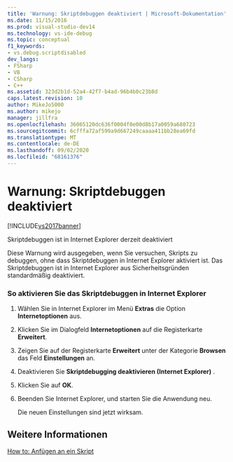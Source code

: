 ```yaml
---
title: 'Warnung: Skriptdebuggen deaktiviert | Microsoft-Dokumentation'
ms.date: 11/15/2016
ms.prod: visual-studio-dev14
ms.technology: vs-ide-debug
ms.topic: conceptual
f1_keywords:
- vs.debug.scriptdisabled
dev_langs:
- FSharp
- VB
- CSharp
- C++
ms.assetid: 323d2b1d-52a4-42f7-b4ad-96b4b0c23b8d
caps.latest.revision: 10
author: MikeJo5000
ms.author: mikejo
manager: jillfra
ms.openlocfilehash: 36065120dc636f0004f0e00d8b17a0059a680723
ms.sourcegitcommit: 6cfffa72af599a9d667249caaaa411bb28ea69fd
ms.translationtype: MT
ms.contentlocale: de-DE
ms.lasthandoff: 09/02/2020
ms.locfileid: "68161376"
---
```

# <a name="warning-script-debugging-disabled"></a>Warnung: Skriptdebuggen deaktiviert
[!INCLUDE[vs2017banner](../includes/vs2017banner.md)]

Skriptdebuggen ist in Internet Explorer derzeit deaktiviert  
  
 Diese Warnung wird ausgegeben, wenn Sie versuchen, Skripts zu debuggen, ohne dass Skriptdebuggen in Internet Explorer aktiviert ist. Das Skriptdebuggen ist in Internet Explorer aus Sicherheitsgründen standardmäßig deaktiviert.  
  
### <a name="to-enable-script-debugging-in-internet-explorer"></a>So aktivieren Sie das Skriptdebuggen in Internet Explorer  
  
1. Wählen Sie in Internet Explorer im Menü **Extras** die Option **Internetoptionen** aus.  
  
2. Klicken Sie im Dialogfeld **Internetoptionen** auf die Registerkarte **Erweitert**.  
  
3. Zeigen Sie auf der Registerkarte **Erweitert** unter der Kategorie **Browsen** das Feld **Einstellungen** an.  
  
4. Deaktivieren Sie **Skriptdebugging deaktivieren (Internet Explorer)** .  
  
5. Klicken Sie auf **OK**.  
  
6. Beenden Sie Internet Explorer, und starten Sie die Anwendung neu.  
  
     Die neuen Einstellungen sind jetzt wirksam.  
  
## <a name="see-also"></a>Weitere Informationen  
 [How to: Anfügen an ein Skript](../debugger/how-to-attach-to-script.md)
